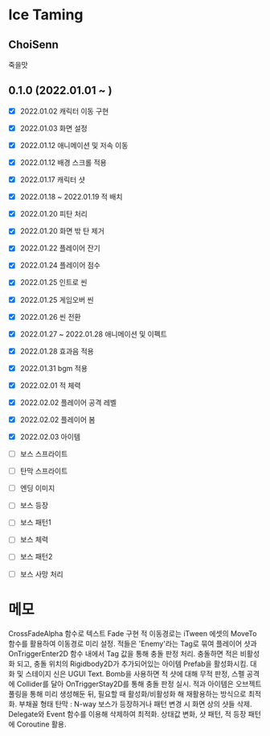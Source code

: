# Ice Taming

## ChoiSenn
죽을맛

## 0.1.0 (2022.01.01 ~ )


 - [x] 2022.01.02 캐릭터 이동 구현
 - [x] 2022.01.03 화면 설정
 
 - [x] 2022.01.12 애니메이션 및 저속 이동
 - [x] 2022.01.12 배경 스크롤 적용 
 
 - [x] 2022.01.17 캐릭터 샷
 - [x] 2022.01.18 ~ 2022.01.19 적 배치
 - [x] 2022.01.20 피탄 처리
 - [x] 2022.01.20 화면 밖 탄 제거
 - [x] 2022.01.22 플레이어 잔기
 
 - [x] 2022.01.24 플레이어 점수
 - [x] 2022.01.25 인트로 씬
 - [x] 2022.01.25 게임오버 씬
 - [x] 2022.01.26 씬 전환
 - [x] 2022.01.27 ~ 2022.01.28 애니메이션 및 이펙트
 - [x] 2022.01.28 효과음 적용
 - [x] 2022.01.31 bgm 적용

 - [x] 2022.02.01 적 체력
 - [x] 2022.02.02 플레이어 공격 레벨
 - [x] 2022.02.02 플레이어 봄
 - [x] 2022.02.03 아이템
 - [ ] 보스 스프라이트
 - [ ] 탄막 스프라이트
 - [ ] 엔딩 이미지

 - [ ] 보스 등장
 - [ ] 보스 패턴1
 - [ ] 보스 체력
 - [ ] 보스 패턴2
 - [ ] 보스 사망 처리


# 메모

CrossFadeAlpha 함수로 텍스트 Fade 구현
적 이동경로는 iTween 에셋의 MoveTo 함수를 활용하여 이동경로 미리 설정.
적들은 'Enemy'라는 Tag로 묶여 플레이어 샷과 OnTriggerEnter2D 함수 내에서 Tag 값을 통해 충돌 판정 처리.
충돌하면 적은 비활성화 되고, 충돌 위치의 Rigidbody2D가 추가되어있는 아이템 Prefab을 활성화시킴.
대화 및 스테이지 신은 UGUI Text.
Bomb을 사용하면 적 샷에 대해 무적 판정, 스펠 공격에 Collider를 달아 OnTriggerStay2D를 통해 충돌 판정 실시.
적과 아이템은 오브젝트 풀링을 통해 미리 생성해둔 뒤, 필요할 때 활성화/비활성화 해 재활용하는 방식으로 최적화.
부채꼴 형태 탄막 : N-way
보스가 등장하거나 패턴 변경 시 화면 상의 샷들 삭제. Delegate와 Event 함수를 이용해 삭제하여 최적화.
상태값 변화, 샷 패턴, 적 등장 패턴에 Coroutine 활용.

